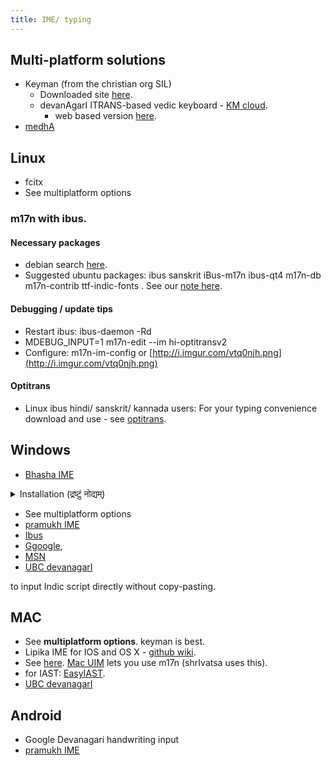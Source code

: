 ```yaml
---
title: IME/ typing
---
```


## Multi-platform solutions
- Keyman (from the christian org SIL)
  - Downloaded site [here](https://keyman.com/).
  - devanAgarI ITRANS-based vedic keyboard - [KM cloud](https://keyman.com/keyboards/itrans_devanagari_sanskrit_vedic).
    - web based version [here](https://sanskritdocuments.org/learning_tools/sanskritvedic.html).
- [medhA](https://github.com/lalitaalaalitah/medhA-keyboard_layout)

## Linux
- fcitx
- See multiplatform options

### m17n with ibus.

#### Necessary packages
- debian search [here](https://packages.debian.org/search?searchon=names&keywords=m17n).
- Suggested ubuntu packages: ibus sanskrit iBus-m17n ibus-qt4 m17n-db m17n-contrib ttf-indic-fonts . See our [note here](https://sites.google.com/site/sanskritcode/optitrans).

#### Debugging / update tips

- Restart ibus:  ibus-daemon -Rd
- MDEBUG_INPUT=1 m17n-edit --im hi-optitransv2
- Configure: m17n-im-config or [http://i.imgur.com/vtq0njh.png](http://i.imgur.com/vtq0njh.png)

#### Optitrans
- Linux ibus hindi/ sanskrit/ kannada users: For your typing convenience download and use - see [optitrans](optitrans.md).

## Windows

- [Bhasha IME](https://sites.google.com/site/bhashaime/)

<details><summary>Installation (द्रष्टुं नोद्यम्)</summary>

- Download the zip file provided at the bottom of the page [Bhasha IME](https://sites.google.com/site/bhashaime/) 
- Extract that folder/ directory to C:\Program Files\bhashaime
- Run the file named BhashaIME-RunMe.vbs from the above folder. You will get some green square in the taskbar (the bottom part of the screen, where time, date etc.. are shown). You can click on it, select devanAgarI there. Then type.
- Also read BhashaIME User Reference 742.pdf (from the same folder) to understand how various letters are typed.

Some helpful images:

{{< figure src="../images/bhAShA_IME_contents.png" title="" class="thumbnail">}}
</details>



- See multiplatform options
- [pramukh IME](https://www.pramukhime.com/)
- [Ibus](http://en.wikipedia.org/wiki/Intelligent_Input_Bus)
- [Ggoogle](http://www.google.com/ime/transliteration/), 
- [MSN](http://specials.msn.co.in/ilit/WebEmbed.aspx?language=Kannada)
- [UBC devanagarI](https://ubcsanskrit.ca/keyboards.html)
  
to input Indic script directly without copy-pasting.

## MAC

- See **multiplatform options**. keyman is best.
- Lipika IME for IOS and OS X - [github wiki](https://github.com/ratreya/lipika-ime).
- See [here](http://www.hpnadig.net/blog/typing-kannada-mac-uim-and-m17n-mac-os-x).  [Mac UIM](https://github.com/e-kato/macuim/) lets you use m17n (shrIvatsa uses this).
- for IAST: [EasyIAST](https://shreevatsa.wordpress.com/2013/01/22/a-better-keyboard-layout-for-typing-iast-on-mac-os-x-based-on-easyunicode/).
- [UBC devanagarI](https://ubcsanskrit.ca/keyboards.html)

## Android
- Google Devanagari handwriting input
- [pramukh IME](https://www.pramukhime.com/)
